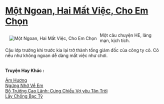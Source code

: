 <a href="https://utruyen.com/mot-ngoan-hai-mat-viec-cho-em-chon/13613/" title="Một Ngoan, Hai Mất Việc, Cho Em Chọn"><h1>Một Ngoan, Hai Mất Việc, Cho Em Chọn</h1></a><div style="display:table"><img align="right" style="float: left; padding: 10px;" src="https://utruyen.com/images/story/200x260/mot-ngoan-hai-mat-viec-cho-em-chon.jpg" alt="Một Ngoan, Hai Mất Việc, Cho Em Chọn">Một câu chuyện HE, lãng mạn, kịch tích.<p></p>Cậu lớp trưởng khi trước kia lại trở thành tổng giám đốc của công ty cô. Cô nếu như không ngoan dễ dàng mất việc như chơi.</div><p><br><b>Truyện Hay Khác :</b></p><a href="https://utruyen.com/am-huong/17509/" alt="Ám Hương">Ám Hương</a><br/><a href="https://truyenngontinhay.wordpress.com/2019/10/03/ngung-nho-ve-em/" alt="Ngừng Nhớ Về Em">Ngừng Nhớ Về Em</a><br/><a href="https://github.com/quanluxury/ngontinhhot/tree/master/truyenhay/19070/" alt="Bộ Trưởng Cao Lãnh: Cưng Chiều Vợ yêu Tận Trời">Bộ Trưởng Cao Lãnh: Cưng Chiều Vợ yêu Tận Trời</a><br/><a href="https://www.flickr.com/photos/183745219@N08/49049150198/" alt="Lấy Chồng Bạc Tỷ">Lấy Chồng Bạc Tỷ</a><br/>
